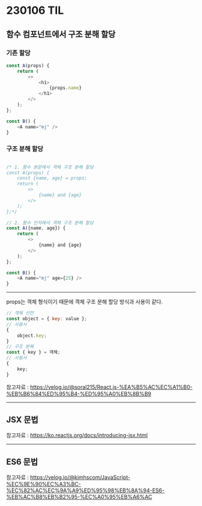 # 230106 TIL

## 함수 컴포넌트에서 구조 분해 할당

### 기존 할당

```javascript
const A(props) {
	return (
		<>
			<h1>
				{props.name}
			</h1>
		</>
	);
};

const B() {
    <A name="mj" />
}
```

### 구조 분해 할당

```javascript

/* 1. 함수 본문에서 객체 구조 분해 할당
const A(props) {
    const {name, age} = props;
    return (
        <>
            {name} and {age}
        </>
    );
};*/

// 2. 함수 인자에서 객체 구조 분해 할당
const A({name, age}) {
    return (
        <>
            {name} and {age}
        </>
    );
};

const B() {
    <A name="mj" age={25} />
}
```

---

props는 객체 형식이기 때문에 객체 구조 분해 할당 방식과 사용이 같다.

```javascript
// 객체 선언
const object = { key: value };
// 사용시
{
	object.key;
}
// 구조 분해
const { key } = 객체;
// 사용시
{
	key;
}
```

참고자료 : https://velog.io/@soral215/React.js-%EA%B5%AC%EC%A1%B0-%EB%B6%84%ED%95%B4-%ED%95%A0%EB%8B%B9

---

## JSX 문법

참고자료 : https://ko.reactjs.org/docs/introducing-jsx.html

---

## ES6 문법

참고자료 : https://velog.io/@kimhscom/JavaScript-%EC%9E%90%EC%A3%BC-%EC%82%AC%EC%9A%A9%ED%95%98%EB%8A%94-ES6-%EB%AC%B8%EB%B2%95-%EC%A0%95%EB%A6%AC
